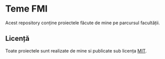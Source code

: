 # Teme FMI
Acest repository conține proiectele făcute de mine pe parcursul facultății.
## Licență
Toate proiectele sunt realizate de mine si publicate sub licența [MIT](LICENSE).
